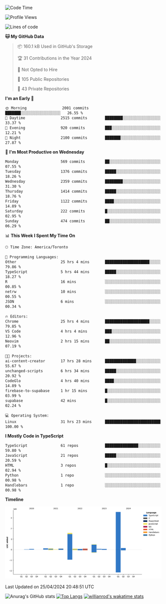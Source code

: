 <!--START_SECTION:waka-->
![Code Time](http://img.shields.io/badge/Code%20Time-1%2C476%20hrs%2016%20mins-blue)

![Profile Views](http://img.shields.io/badge/Profile%20Views-0-blue)

![Lines of code](https://img.shields.io/badge/From%20Hello%20World%20I%27ve%20Written-6.5%20million%20lines%20of%20code-blue)

**🐱 My GitHub Data** 

> 📦 160.1 kB Used in GitHub's Storage 
 > 
> 🏆 31 Contributions in the Year 2024
 > 
> 🚫 Not Opted to Hire
 > 
> 📜 105 Public Repositories 
 > 
> 🔑 43 Private Repositories 
 > 
**I'm an Early 🐤** 

```text
🌞 Morning                2001 commits        ███████░░░░░░░░░░░░░░░░░░   26.55 % 
🌆 Daytime                2515 commits        ████████░░░░░░░░░░░░░░░░░   33.37 % 
🌃 Evening                920 commits         ███░░░░░░░░░░░░░░░░░░░░░░   12.21 % 
🌙 Night                  2100 commits        ███████░░░░░░░░░░░░░░░░░░   27.87 % 
```
📅 **I'm Most Productive on Wednesday** 

```text
Monday                   569 commits         ██░░░░░░░░░░░░░░░░░░░░░░░   07.55 % 
Tuesday                  1376 commits        █████░░░░░░░░░░░░░░░░░░░░   18.26 % 
Wednesday                2359 commits        ████████░░░░░░░░░░░░░░░░░   31.30 % 
Thursday                 1414 commits        █████░░░░░░░░░░░░░░░░░░░░   18.76 % 
Friday                   1122 commits        ████░░░░░░░░░░░░░░░░░░░░░   14.89 % 
Saturday                 222 commits         █░░░░░░░░░░░░░░░░░░░░░░░░   02.95 % 
Sunday                   474 commits         ██░░░░░░░░░░░░░░░░░░░░░░░   06.29 % 
```


📊 **This Week I Spent My Time On** 

```text
🕑︎ Time Zone: America/Toronto

💬 Programming Languages: 
Other                    25 hrs 4 mins       ████████████████████░░░░░   79.86 % 
TypeScript               5 hrs 44 mins       █████░░░░░░░░░░░░░░░░░░░░   18.27 % 
R                        16 mins             ░░░░░░░░░░░░░░░░░░░░░░░░░   00.85 % 
netrw                    10 mins             ░░░░░░░░░░░░░░░░░░░░░░░░░   00.55 % 
JSON                     6 mins              ░░░░░░░░░░░░░░░░░░░░░░░░░   00.34 % 

🔥 Editors: 
Chrome                   25 hrs 4 mins       ████████████████████░░░░░   79.85 % 
VS Code                  4 hrs 4 mins        ███░░░░░░░░░░░░░░░░░░░░░░   12.96 % 
Neovim                   2 hrs 15 mins       ██░░░░░░░░░░░░░░░░░░░░░░░   07.19 % 

🐱‍💻 Projects: 
ai-content-creator       17 hrs 28 mins      ██████████████░░░░░░░░░░░   55.67 % 
unchanged-scripts        6 hrs 34 mins       █████░░░░░░░░░░░░░░░░░░░░   20.92 % 
CodeGlo                  4 hrs 40 mins       ████░░░░░░░░░░░░░░░░░░░░░   14.89 % 
firebase-to-supabase     1 hr 15 mins        █░░░░░░░░░░░░░░░░░░░░░░░░   03.99 % 
supabase                 42 mins             █░░░░░░░░░░░░░░░░░░░░░░░░   02.24 % 

💻 Operating System: 
Linux                    31 hrs 23 mins      █████████████████████████   100.00 % 
```

**I Mostly Code in TypeScript** 

```text
TypeScript               61 repos            ███████████████░░░░░░░░░░   59.80 % 
JavaScript               21 repos            █████░░░░░░░░░░░░░░░░░░░░   20.59 % 
HTML                     3 repos             █░░░░░░░░░░░░░░░░░░░░░░░░   02.94 % 
Python                   1 repo              ░░░░░░░░░░░░░░░░░░░░░░░░░   00.98 % 
Handlebars               1 repo              ░░░░░░░░░░░░░░░░░░░░░░░░░   00.98 % 
```



**Timeline**

![Lines of Code chart](https://raw.githubusercontent.com/wise-introvert/wise-introvert/master/assets/bar_graph.png)


 Last Updated on 25/04/2024 20:48:51 UTC
<!--END_SECTION:waka-->

![Anurag's GitHub stats](https://github-readme-stats.vercel.app/api?username=wise-introvert&count_private=true&show_icons=true)
[![Top Langs](https://github-readme-stats.vercel.app/api/top-langs/?username=wise-introvert&langs_count=10)](https://github.com/anuraghazra/github-readme-stats)
[![willianrod's wakatime stats](https://github-readme-stats.vercel.app/api/wakatime?username=wiseintrovert)](https://github.com/anuraghazra/github-readme-stats)
